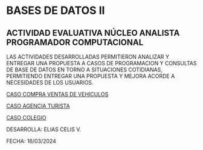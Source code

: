 # BASES DE DATOS II

## ACTIVIDAD EVALUATIVA NÚCLEO ANALISTA PROGRAMADOR COMPUTACIONAL

LAS ACTIVIDADES DESARROLLADAS PERMITIERON ANALIZAR Y ENTREGAR UNA PROPUESTA A
CASOS DE PROGRAMACION Y CONSULTAS DE BASE DE DATOS EN TORNO A SITUACIONES COTIDIANAS, PERMITIENDO ENTREGAR UNA PROPUESTA Y MEJORA ACORDE A NECESIDADES DE LOS USUARIOS.

[CASO COMPRA VENTAS DE VEHICULOS](/casos-practicos-bd/BD_COMPRA_VENTA.md)

[CASO AGENCIA TURISTA](/casos-practicos-bd/BD_AGENCIA_TURISTA.md)

[CASO COLEGIO](/casos-practicos-bd/BD_COLEGIO.md)

DESARROLLA: ELIAS CELIS V.

FECHA: 16/03/2024
